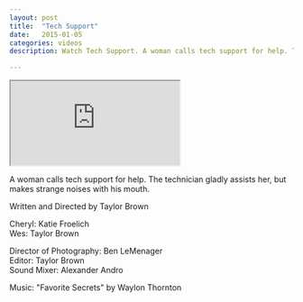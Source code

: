 ```yaml
---
layout: post
title:  "Tech Support"
date:   2015-01-05
categories: videos
description: Watch Tech Support. A woman calls tech support for help. The technician gladly assists her, but makes strange noises with his mouth.

---
```


<div class="embed-responsive embed-responsive-16by9">
	<iframe class="embed-responsive-item" src="http://www.youtube.com/embed/qryZ3F_eDuo?rel=0" allowfullscreen></iframe>
</div>

A woman calls tech support for help. The technician gladly assists her, but makes strange noises with his mouth.

Written and Directed by Taylor Brown

Cheryl: Katie Froelich<br>
Wes: Taylor Brown

Director of Photography: Ben LeMenager<br>
Editor: Taylor Brown<br>
Sound Mixer: Alexander Andro

Music: "Favorite Secrets" by Waylon Thornton